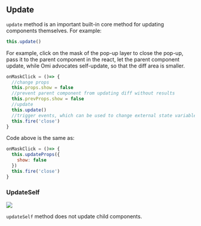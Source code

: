 
## Update

`update` method is an important built-in core method for updating components themselves. For example:

```js
this.update()
```

For example, click on the mask of the pop-up layer to close the pop-up, pass it to the parent component in the react, let the parent component update, while Omi advocates self-update, so that the diff area is smaller.

```js
onMaskClick = ()=> {
  //change props
  this.props.show = false
  //prevent parent component from updating diff without results
  this.prevProps.show = false
  //update 
  this.update()
  //trigger events, which can be used to change external state variables to maintain consistency, but external components need not be updated
  this.fire('close')
}
```

Code above is the same as:

```js
onMaskClick = ()=> {
  this.updateProps({
    show: false
  })
  this.fire('close')
}
```


### UpdateSelf

![](https://github.com/Tencent/omi/raw/master/assets/update.png)

`updateSelf` method does not update child components.
